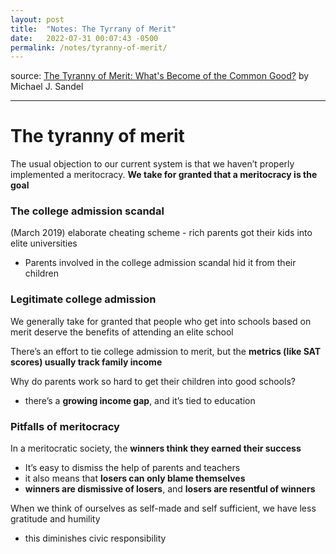 ```yaml
---
layout: post
title:  "Notes: The Tyrrany of Merit"
date:   2022-07-31 00:07:43 -0500
permalink: /notes/tyranny-of-merit/
---
```


source: [The Tyranny of Merit: What's Become of the Common Good?](https://www.amazon.com/Tyranny-Merit-Whats-Become-Common/dp/0374289980) by Michael J. Sandel

---

# The tyranny of merit

The usual objection to our current system is that we haven’t properly implemented a meritocracy. **We take for granted that a meritocracy is the goal**

### The college admission scandal

(March 2019) elaborate cheating scheme - rich parents got their kids into elite universities

- Parents involved in the college admission scandal hid it from their children

### Legitimate college admission

We generally take for granted that people who get into schools based on merit deserve the benefits of attending an elite school

There’s an effort to tie college admission to merit, but the **metrics (like SAT scores) usually track family income**

Why do parents work so hard to get their children into good schools?

- there’s a **growing income gap**, and it’s tied to education

### Pitfalls of meritocracy

In a meritocratic society, the **winners think they earned their success**

- It’s easy to dismiss the help of parents and teachers
- it also means that **losers can only blame themselves**
- **winners are dismissive of losers**, and **losers are resentful of winners**

When we think of ourselves as self-made and self sufficient, we have less gratitude and humility

- this diminishes civic responsibility